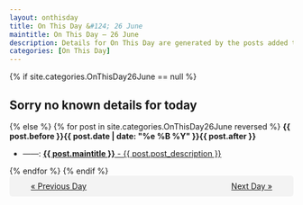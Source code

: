 ```yaml
---
layout: onthisday
title: On This Day &#124; 26 June
maintitle: On This Day — 26 June
description: Details for On This Day are generated by the posts added to the website so the content is subject to changes/updates over time.
categories: [On This Day]
---
```


{% if site.categories.OnThisDay26June == null %}
<h2>Sorry no known details for today</h2>
{% else %}
{% for post in site.categories.OnThisDay26June reversed %}
<strong>{{ post.before }}{{ post.date | date: "%e %B %Y" }}{{ post.after }}</strong>
<ul>
<li> ——: <a class="{{ post.class }}" href="{{ post.url }}"><strong>{{ post.maintitle }}</strong> - {{ post.post_description }}</a></li>
</ul>
{% endfor %}
{% endif %}
<br />
<div style="background-color: #f3f3f3; padding: 10px; border-radius: 5px; text-align: center; display: flex; justify-content: space-evenly;">
<a href="/onthisday/06/06-25">« Previous Day</a>
<span style="visibility:hidden;">[ Visit Leap Year February 29 ]</span>
<a href="/onthisday/06/06-27">Next Day »</a>
</div>
